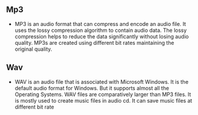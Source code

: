 ## Mp3
- MP3 is an audio format that can compress and encode an audio file. It uses the lossy compression algorithm to contain audio data. The lossy compression helps to reduce the data significantly without losing audio quality. MP3s are created using different bit rates maintaining the original quality.

## Wav
- WAV is an audio file that is associated with Microsoft Windows. It is the default audio format for Windows. But it supports almost all the Operating Systems. WAV files are comparatively larger than MP3 files. It is mostly used to create music files in audio cd. It can save music files at different bit rate